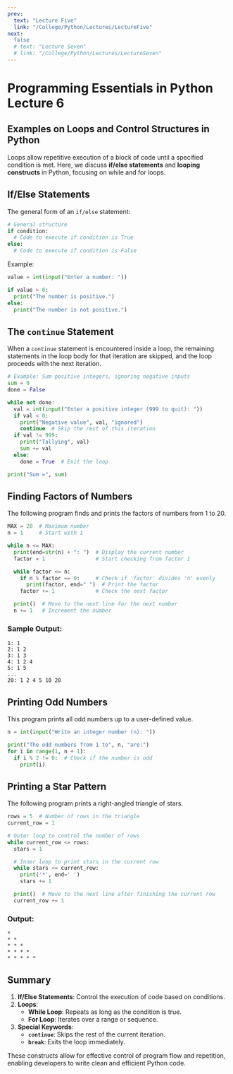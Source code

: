 ```yaml
---
prev:
  text: "Lecture Five"
  link: "/College/Python/Lectures/LectureFive"
next:
  false
  # text: "Lecture Seven"
  # link: "/College/Python/Lectures/LectureSeven"
---
```


# Programming Essentials in Python Lecture 6

## Examples on Loops and Control Structures in Python

Loops allow repetitive execution of a block of code until a specified condition is met. Here, we discuss **if/else statements** and **looping constructs** in Python, focusing on while and for loops.

## If/Else Statements

The general form of an `if/else` statement:

```python
# General structure
if condition:
  # Code to execute if condition is True
else:
  # Code to execute if condition is False
```

Example:

```python
value = int(input("Enter a number: "))

if value > 0:
  print("The number is positive.")
else:
  print("The number is not positive.")
```

## The `continue` Statement

When a `continue` statement is encountered inside a loop, the remaining statements in the loop body for that iteration are skipped, and the loop proceeds with the next iteration.

```python
# Example: Sum positive integers, ignoring negative inputs
sum = 0
done = False

while not done:
  val = int(input("Enter a positive integer (999 to quit): "))
  if val < 0:
    print("Negative value", val, "ignored")
    continue  # Skip the rest of this iteration
  if val != 999:
    print("Tallying", val)
    sum += val
  else:
    done = True  # Exit the loop

print("Sum =", sum)
```

## Finding Factors of Numbers

The following program finds and prints the factors of numbers from 1 to 20.

```python
MAX = 20  # Maximum number
n = 1     # Start with 1

while n <= MAX:
  print(end=str(n) + ": ")  # Display the current number
  factor = 1                # Start checking from factor 1

  while factor <= n:
    if n % factor == 0:     # Check if 'factor' divides 'n' evenly
      print(factor, end=" ")  # Print the factor
    factor += 1             # Check the next factor

  print()  # Move to the next line for the next number
  n += 1   # Increment the number
```

### Sample Output:

```
1: 1
2: 1 2
3: 1 3
4: 1 2 4
5: 1 5
...
20: 1 2 4 5 10 20
```

## Printing Odd Numbers

This program prints all odd numbers up to a user-defined value.

```python
n = int(input("Write an integer number (n): "))

print("The odd numbers from 1 to", n, "are:")
for i in range(1, n + 1):
  if i % 2 != 0:  # Check if the number is odd
    print(i)
```

## Printing a Star Pattern

The following program prints a right-angled triangle of stars.

```python
rows = 5  # Number of rows in the triangle
current_row = 1

# Outer loop to control the number of rows
while current_row <= rows:
  stars = 1

  # Inner loop to print stars in the current row
  while stars <= current_row:
    print('*', end=' ')
    stars += 1

  print()  # Move to the next line after finishing the current row
  current_row += 1
```

### Output:

```
*
* *
* * *
* * * *
* * * * *
```

## Summary

1. **If/Else Statements**: Control the execution of code based on conditions.
2. **Loops**:
   - **While Loop**: Repeats as long as the condition is true.
   - **For Loop**: Iterates over a range or sequence.
3. **Special Keywords**:
   - **`continue`**: Skips the rest of the current iteration.
   - **`break`**: Exits the loop immediately.

These constructs allow for effective control of program flow and repetition, enabling developers to write clean and efficient Python code.
